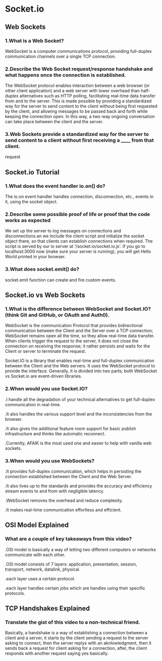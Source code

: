 # Socket.io

## Web Sockets

### 1.What is a Web Socket?

WebSocket is a computer communications protocol, providing full-duplex communication channels over a single TCP connection.

### 2.Describe the Web Socket request/response handshake and what happens once the connection is established.

The WebSocket protocol enables interaction between a web browser (or other client application) and a web server with lower overhead than half-duplex alternatives such as HTTP polling, facilitating real-time data transfer from and to the server. This is made possible by providing a standardized way for the server to send content to the client without being first requested by the client, and allowing messages to be passed back and forth while keeping the connection open. In this way, a two-way ongoing conversation can take place between the client and the server. 

### 3.Web Sockets provide a standardized way for the server to send content to a client without first receiving a ____ from that client.

request

## Socket.io Tutorial

### 1.What does the event handler io.on() do?

The io.on event handler handles connection, disconnection, etc., events in it, using the socket object.

### 2.Describe some possible proof of life or proof that the code works as expected

We set up the server to log messages on connections and disconnections.an we include the client script and initialize the socket object there, so that clients can establish connections when required. The script is served by our io server at '/socket.io/socket.io.js'. If you go to localhost:3000 now (make sure your server is running), you will get Hello World printed in your browser.

### 3.What does socket.emit() do?

socket.emit function can create and fire custom events.

## Socket.io vs Web Sockets

### 1.What is the difference between WebSocket and Socket.IO? (think Git and GitHub, or OAuth and Auth0).

WebSocket is the communication Protocol that provides bidirectional communication between the Client and the Server over a TCP connection; WebSocket remains open all the time, so they allow real-time data transfer. When clients trigger the request to the server, it does not close the connection on receiving the response; it rather persists and waits for the Client or server to terminate the request.

Socket.IO is a library that enables real-time and full-duplex communication between the Client and the Web servers. It uses the WebSocket protocol to provide the interface. Generally, it is divided into two parts; both WebSocket vs Socket.io are event-driven libraries.

### 2.When would you use Socket.IO?

.I handle all the degradation of your technical alternatives to get full-duplex communication in real-time.

.It also handles the various support level and the inconsistencies from the browser.

.It also gives the additional feature room support for basic publish infrastructure and thinks like automatic reconnect.

.Currently, AFAIK is the most used one and easier to help with vanilla web sockets.

### 3.When would you use WebSockets?

.It provides full-duplex communication, which helps in persisting the connection established between the Client and the Web Server.

.It also lives up to the standards and provides the accuracy and efficiency stream events to and from with negligible latency.

.WebSocket removes the overhead and reduce complexity.

.It makes real-time communication effortless and efficient.

## OSI Model Explained

### What are a couple of key takeaways from this video?

.OSI model is basically a way of letting two different computers or networks communicate with each other.

.OSI model consists of 7 layers: application, presentation, session, transport, network, datalink, physical.

.each layer uses a certain protocol.

.each layer handles certain jobs which are handles using their specific protocols.

## TCP Handshakes Explained

### Translate the gist of this video to a non-technical friend.

Basically, a handshake is a way of establishing a connection between a client and a server, it starts by the client sending a request to the server asking to connect, then the server replys with an aknlowledgment, then it sends back a request for client asking for a connection, after, the client responds with another request saying yes basically.